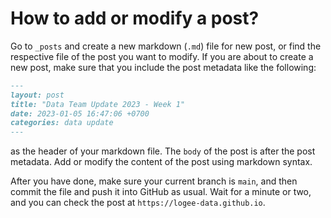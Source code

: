 # How to add or modify a post?

Go to `_posts` and create a new markdown (`.md`) file for new post, or find the respective file of the post you want to modify. If you are about to create a new post, make sure that you include the post metadata like the following:

```markdown
---
layout: post
title: "Data Team Update 2023 - Week 1"
date: 2023-01-05 16:47:06 +0700
categories: data update
---
```

as the header of your markdown file. The `body` of the post is after the post metadata. Add or modify the content of the post using markdown syntax.

After you have done, make sure your current branch is `main`, and then commit the file and push it into GitHub as usual. Wait for a minute or two, and you can check the post at `https://logee-data.github.io`.